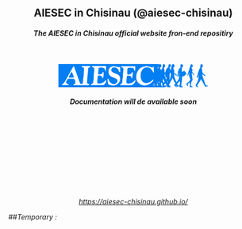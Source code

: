 <h2 align="center">AIESEC  in Chisinau (@aiesec-chisinau) </h2>

<h5 align="center"><i>The AIESEC in Chisinau official website fron-end repositiry</h5></br>

<p align=center>                           
  <img align=center style="height: 60%;
  width: 60%; " src="public/images/logo.png" />
</p> 
<h4 align="center">Documentation will de available soon  </h4>

</br>
</br>
</br>
</br>
</br>
</br>
</br>
</br>
</br>
<p align="center"><a href="https://aiesec-chisinau.github.io/">https://aiesec-chisinau.github.io/</a></p>

##Temporary :

```

```
